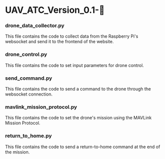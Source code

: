 # UAV_ATC_Version_0.1-🚀

### drone_data_collector.py

This file contains the code to collect data from the Raspberry Pi's websocket and send it to the frontend of the website.

### drone_control.py

This file contains the code to set input parameters for drone control.

### send_command.py

This file contains the code to send a command to the drone through the websocket connection.

### mavlink_mission_protocol.py

This file contains the code to set the drone's mission using the MAVLink Mission Protocol.

### return_to_home.py

This file contains the code to send a return-to-home command at the end of the mission.
